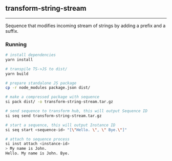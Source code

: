 ## transform-string-stream 
----
Sequence that modifies incoming stream of strings by adding a prefix and a suffix.

### Running
```bash
# install dependencies
yarn install 

# transpile TS->JS to dist/
yarn build 

# prepare standalone JS package
cp -r node_modules package.json dist/

# make a compressed package with sequence
si pack dist/ -o transform-string-stream.tar.gz

# send sequence to transform hub, this will output Sequence ID
si seq send transform-string-stream.tar.gz

# start a sequence, this will output Instance ID
si seq start <sequence-id> "[\"Hello. \", \" Bye.\"]" 

# attach to sequence process
si inst attach <instance-id>
> My name is John.
Hello. My name is John. Bye.
```